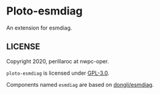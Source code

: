 # Ploto-esmdiag

An extension for esmdiag.

## LICENSE

Copyright 2020, perillaroc at nwpc-oper.

`ploto-esmdiag` is licensed under [GPL-3.0](./LICENSE.md).

Components named `esmdiag` are based on [dongli/esmdiag](https://github.com/dongli/esmdiag).